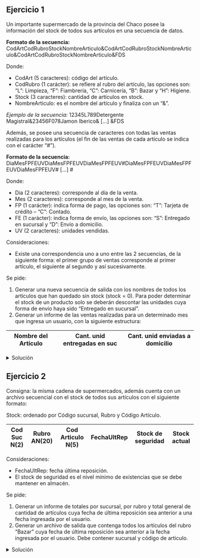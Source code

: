 ## Ejercicio 1
Un importante supermercado de la provincia del Chaco posee la información del stock de todos
sus artículos en una secuencia de datos.

**Formato de la secuencia:**
CodArtCodRubroStockNombreArticulo&CodArtCodRubroStockNombreArticulo&CodArtCodRubroStockNombreArticulo&FDS

Donde:
- CodArt (5 caracteres): código del artículo.
- CodRubro (1 carácter): se refiere al rubro del artículo, las opciones son: “L”: Limpieza, “F”: Fiambrería,
“C”: Carnicería, “B”: Bazar y “H”: Higiene.
- Stock (3 caracteres): cantidad de artículos en stock.
- NombreArticulo: es el nombre del artículo y finaliza con un “&”.

*Ejemplo de la secuencia:*
12345L789Detergente Magistral&23456F078Jamon Iberico& [...] &FDS

Además, se posee una secuencia de caracteres con todas las ventas realizadas para
los artículos (el fin de las ventas de cada artículo se indica con el carácter “#”).

**Formato de la secuencia:**
DiaMesFPFEUVDiaMesFPFEUVDiaMesFPFEUV#DiaMesFPFEUVDiaMesFPFEUVDiaMesFPFEUV# [...] #

Donde:
- Dia (2 caracteres): corresponde al día de la venta.
- Mes (2 caracteres): corresponde al mes de la venta.
- FP (1 carácter): indica forma de pago, las opciones son: “T”: Tarjeta de crédito – “C”: Contado.
- FE (1 carácter): indica forma de envío, las opciones son: “S”: Entregado en sucursal y “D”: Envío a domicilio.
- UV (2 caracteres): unidades vendidas.

Consideraciones:
- Existe una correspondencia uno a uno entre las 2 secuencias, de la siguiente forma: el primer grupo de
ventas corresponde al primer artículo, el siguiente al segundo y así sucesivamente.

Se pide:
1. Generar una nueva secuencia de salida con los nombres de todos los artículos que han quedado sin stock
(stock = 0). Para poder determinar el stock de un producto solo se deberán descontar las unidades cuya forma
de envío haya sido “Entregado en sucursal”.
2. Generar un informe de las ventas realizadas para un determinado mes que ingresa un usuario, con la siguiente
estructura:

| Nombre del Artículo | Cant. unid entregadas en suc | Cant. unid enviadas a domicilio |
|---------------------|------------------------------|---------------------------------|

<details>
<summary>Solución</summary>

```
ACCION ejercicio ES
  ACCION
    productos, ventas, salida: secuencia de caracter
    prod, ven, metodo: caracter
    unid, unid_dom, unid_sucur, stock: entero
    mes_dom, mes_sucur: entero
    mes_eleg, mes_ac: N(2)
    i, k: entero

    FUNCION convertir(car: caracter): entero ES
      SEGUN car HACER
        '0': convertir := 0
        '1': convertir := 1
        '2': convertir := 2
        '3': convertir := 3
        '4': convertir := 4
        '5': convertir := 5
        '6': convertir := 6
        '7': convertir := 7
        '8': convertir := 8
        '9': convertir := 9
    FIN_FUNCION
  PROCESO
    ARR(productos); AVZ(productos, prod)
    ARR(ventas); AVZ(ventas, ven)
    CREAR(salida)

    unid_dom := 0; unid_sucur := 0; unid := 0; stock := 0
    mes_ac := 0; mes_dom := 0; mes_sucur := 0

    ESCRIBIR("Ingrese un mes para obtener un reporte sobre las ventas
    para ese determinador mes, discriminando por producto: 1-12")
    LEER(mes_eleg)

    MIENTRAS NO FDS(productos) HACER
      PARA i := 1 HASTA 6 HACER
        AVZ(productos, prod)
      FIN_PARA

      PARA i := 2 HASTA 0, -1 HACER
        stock := stock + convertir(prod) * 10 ** i
        AVZ(productos, prod)
      FIN_PARA

      MIENTRAS ven <> '#' HACER
        AVZ(ventas, ven); AVZ(ventas, ven)

        PARA k := 1 HASTA 0, -1 HACER
          mes_ac := mes_ac + convertir(ven) * 10 ** k
          AVZ(ventas, ven)
        FIN_PARA

        AVZ(ventas, ven)
        metodo := car
        AVZ(ventas, ven)

        SEGUN j := 1 HASTA 0, -1 HACER
          unid := unid + convertir(ven) * 10 ** j
          AVZ(ventas, ven)
        FIN_MIENTRAS

        SEGUN metodo HACER
          'S': unid_sucur := unid_sucur + unid
          'D': unid_dom := unid_dom + unid
        FIN_SEGUN

        SI mes_eleg = mes_ac ENTONCES
          mes_sucur := mes_sucur + unid
          mes_dom := mes_dom + unid
        FIN_SI

        unid := 0; mes_ac := 0;
      FIN_MIENTRAS

      ESCRIBIR("Par el mes de ", mes_eleg, " los totales fueron: ")
      SI stock - unid_sucur = 0 ENTONCES
        MIENTRAS prod <> '&' HACER
          ESCRIBIR(prod)
          ESCRIBIR(salida, prod)
          AVZ(productos, prod)
        FIN_MIENTRAS
      CONTRARIO
        MIENTRAS prod <> '&' HACER
          ESCRIBIR(prod)
          AVZ(productos, prod)
        FIN_MIENTRAS
      FIN_SI

      ESCRIBIR("Unidades entregadas en sucursal: ", mes_sucur)
      ESCRIBIR("Unidades entregadas a domicilio: ", mes_dom)

      AVZ(productos, prod)
      AVZ(ventas, ven)

      unid := 0; unid_sucur := 0; unid_dom := 0;
      stock := 0; mes_sucur := 0; mes_dom := 0;
    FIN_MIENTRAS

    CERRAR(productos)
    CERRAR(ventas)
    CERRAR(salida)
FIN_ACCION
```

</details>

## Ejercicio 2
Consigna: la misma cadena de supermercados, además cuenta con un archivo secuencial con el stock
de todos sus artículos con el siguiente formato:

Stock: ordenado por Código sucursal, Rubro y Código Artículo.

| Cod Suc N(2) | Rubro AN(20) | Cod Articulo N(5) | FechaUltRep | Stock de seguridad | Stock actual |
|--------------|--------------|-------------------|-------------|--------------------|--------------|

Consideraciones:
- FechaUltRep: fecha última reposición.
- El stock de seguridad es el nivel mínimo de existencias que se debe mantener en almacén.

Se pide:
1. Generar un informe de totales por sucursal, por rubro y total general de cantidad de artículos
cuya fecha de última reposición sea anterior a una fecha ingresada por el usuario.
2. Generar un archivo de salida que contenga todos los artículos del rubro “Bazar” cuya fecha de
última reposición sea anterior a la fecha ingresada por el usuario. Debe contener sucursal y
código de articulo.

<details>
<summary>Solución</summary>

```
ACCION ejercicio ES
  AMBIENTE
    Fecha = REGISTRO
      dia: 1..31
      mes: 1..12
      año: N(4)
    FIN_REGISTRO

    Stock = REGISTRO
      cod_suc: N(2)
      rubro: AN(20)
      cod_art: N(5)
      fecha_rep: Fecha
      stock_seg: entero
      stock_ac: entero
    FIN_REGISTRO

    Informe = REGISTRO
      cod_suc: N(2)
      cod_art: N(5)
    FIN_REGISTRO

    entrada: archivo de Stock ordenado por cod_suc, rubro, cod_art
    ficha: Stock
    salida: arch de Informe
    inf: Informe

    dia_eleg, mes_eleg, año_eleg: entero

    condicion: logico
    cant_suc, cant_rubro, cant_gral: entero
    resg_suc: N(2)
    resg_rubro: AN(20)

    PROCEDIMIENTO corte_rubro() ES
      ESCRIBIR("La cantidad de articulos cuya ultima fecha de reposición fue anterior
      a la ingresada, para el rubro ", resg_rubro, " fue de ", cant_rubro)
      cant_suc := cant_suc + cant_rubro
      cant_rubro := 0
      resg_rubro := ficha.rubro
    FIN_PROCEDIMIENTO

    PROCEDIMIENTO corte_sucur() ES
      corte_rubro()
      ESCRIBIR("La cantidad de articulos cuya ultima fecha de reposición fue anterior
      a la ingresada para la sucursal: ", resg_suc, " fue de ", cant_suc, " articulos.")
      cant_gral := cant_gral + cant_suc
      cant_suc := 0
      resg_suc := ficha.cod_suc
    FIN_PROCEDIMIENTO
  PROCESO
    ABRIR E/ (entrada); LEER(entrada, ficha)
    ABRIR /S (salida)

    resg_suc := ficha.cod_suc; resg_rubro := ficha.rubro
    cant_gral := 0; cant_rubro := 0; cant_suc := 0;

    ESCRIBIR("A continuacion ingrese la fecha para la cual se desea saber
    los articulos cuya ultima reposicion fue anterior a ella")
    ESCRIBIR("DIA: "); LEER(dia_eleg)
    ESCRIBIR("MES: "); LEER(mes_eleg)
    ESCRIBIR("AÑO: "); LEER(año_eleg)

    MIENTRAS NO FDA(entrada) HACER
      SI resg_suc <> ficha.cod_rubro ENTONCES
        corte_sucur()
      CONTRARIO
        SI resg_rubro <> ficha.rubro ENTONCES
          corte_rubro()
        FIN_SI
      FIN_SI

      SI año_eleg == ficha.fecha_rep.mes ENTONCES
        SI mes_eleg >= ficha.fecha_rep.mes ENTONCES
          SI dia_eleg > ficha.fecha_rep.dia ENTONCES
            cond := verdadero
          FIN_SI
        FIN_SI
      FIN_SI

      SI cond ENTONCES
        cant_rubro := cant_rubro + 1
      FIN_SI

      SI cond Y ficha.rubro = "Bazar" ENTONCES
        inf.cod_suc := ficha.cod_suc
        inf.cod_art := ficha.cod_art
        GRABAR(salida, inf)
      FIN_SI

      LEER(entrada, ficha)
    FIN_MIENTRAS
    corte_sucur()

    CERRAR(entrada)
    CERRAR(salida)
FIN_ACCION
```

</details>
